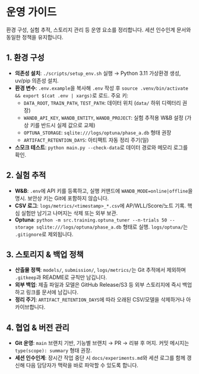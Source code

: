 # 운영 가이드
환경 구성, 실험 추적, 스토리지 관리 등 운영 요소를 정리합니다. 세션 인수인계 문서와 동일한 정책을 유지합니다.

## 1. 환경 구성
- **의존성 설치**: `./scripts/setup_env.sh` 실행 → Python 3.11 가상환경 생성, uv/pip 의존성 설치.
- **환경 변수**: `.env.example`을 복사해 `.env` 작성 후 `source .venv/bin/activate && export $(cat .env | xargs)`로 로드. 주요 키:
  - `DATA_ROOT`, `TRAIN_PATH`, `TEST_PATH`: 데이터 위치 (`data/` 하위 디렉터리 권장)
  - `WANDB_API_KEY`, `WANDB_ENTITY`, `WANDB_PROJECT`: 실험 추적용 W&B 설정 (가상 키를 반드시 실제 값으로 교체)
  - `OPTUNA_STORAGE`: `sqlite:///logs/optuna/phase_a.db` 형태 권장
  - `ARTIFACT_RETENTION_DAYS`: 아티팩트 자동 정리 주기(일)
- **스모크 테스트**: `python main.py --check-data`로 데이터 경로와 메모리 로그를 확인.

## 2. 실험 추적
- **W&B**: `.env`에 API 키를 등록하고, 실행 커맨드에 `WANDB_MODE=online|offline`을 명시. 보안상 키는 Git에 포함하지 않습니다.
- **CSV 로그**: `logs/metrics/<timestamp>_*.csv`에 AP/WLL/Score/노트 기록. 핵심 실험만 남기고 나머지는 삭제 또는 외부 보관.
- **Optuna**: `python -m src.training.optuna_tuner --n-trials 50 --storage sqlite:///logs/optuna/phase_a.db` 형태로 실행. `logs/optuna/`는 `.gitignore`로 제외됩니다.

## 3. 스토리지 & 백업 정책
- **산출물 정책**: `models/`, `submission/`, `logs/metrics/`는 Git 추적에서 제외하며 `.gitkeep`과 README로 규칙만 남깁니다.
- **외부 백업**: 제출 파일과 모델은 GitHub Release/S3 등 외부 스토리지에 즉시 백업하고 링크를 문서에 남깁니다.
- **정리 주기**: `ARTIFACT_RETENTION_DAYS`에 따라 오래된 CSV/모델을 삭제하거나 아카이브합니다.

## 4. 협업 & 버전 관리
- **Git 운영**: `main` 브랜치 기반, 기능별 브랜치 → PR → 리뷰 후 머지. 커밋 메시지는 `type(scope): summary` 형태 권장.
- **세션 인수인계**: 장시간 작업 중단 시 `docs/experiments.md`와 세션 로그를 함께 갱신해 다음 담당자가 맥락을 바로 파악할 수 있도록 합니다.
